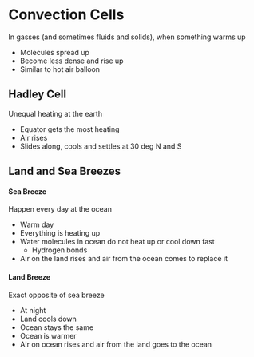 # Convection Cells

In gasses (and sometimes fluids and solids), when something warms up
- Molecules spread up
- Become less dense and rise up
- Similar to hot air balloon

## Hadley Cell
Unequal heating at the earth
- Equator gets the most heating
- Air rises
- Slides along, cools and settles at 30 deg N and S


## Land and Sea Breezes

#### Sea Breeze
Happen every day at the ocean
- Warm day
- Everything is heating up
- Water molecules in ocean do not heat up or cool down fast
	-  Hydrogen bonds
- Air on the land rises and air from the ocean comes to replace it

#### Land Breeze
Exact opposite of sea breeze
- At night
- Land cools down
- Ocean stays the same
- Ocean is warmer
- Air on ocean rises and air from the land goes to the ocean
